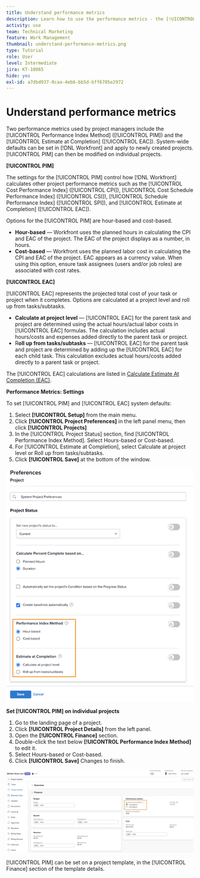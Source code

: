 ```yaml
---
title: Understand performance metrics
description: Learn how to use the performance metrics - the [!UICONTROL Performance Index Method] ([!UICONTROL PIM]) and the [!UICONTROL Estimate at Completion] ([!UICONTROL EAC]).
activity: use
team: Technical Marketing
feature: Work Management
thumbnail: understand-performance-metrics.png
type: Tutorial
role: User
level: Intermediate
jira: KT-10065
hide: yes
exl-id: a7dbd937-0caa-4eb6-bb5d-bff6705e2972
---
```

# Understand performance metrics

Two performance metrics used by project managers include the [!UICONTROL Performance Index Method] ([!UICONTROL PIM]) and the [!UICONTROL Estimate at Completion] ([!UICONTROL EAC]). System-wide defaults can be set in [!DNL Workfront] and apply to newly created projects. [!UICONTROL PIM] can then be modified on individual projects.

**[!UICONTROL PIM]**

The settings for the [!UICONTROL PIM] control how [!DNL Workfront] calculates other project performance metrics such as the [!UICONTROL Cost Performance Index] ([!UICONTROL CPI]), [!UICONTROL Cost Schedule Performance Index] ([!UICONTROL CSI]), [!UICONTROL Schedule Performance Index] ([!UICONTROL SPI]), and [!UICONTROL Estimate at Completion] ([!UICONTROL EAC]).

Options for the [!UICONTROL PIM] are hour-based and cost-based.

* **Hour-based** — Workfront uses the planned hours in calculating the CPI and EAC of the project. The EAC of the project displays as a number, in hours.
* **Cost-based** — Workfront uses the planned labor cost in calculating the CPI and EAC of the project. EAC appears as a currency value. When using this option, ensure task assignees (users and/or job roles) are associated with cost rates.

**[!UICONTROL EAC]**

[!UICONTROL EAC] represents the projected total cost of your task or project when it completes. Options are calculated at a project level and roll up from tasks/subtasks.

* **Calculate at project level** — [!UICONTROL EAC] for the parent task and project are determined using the actual hours/actual labor costs in [!UICONTROL EAC] formulas. The calculation includes actual hours/costs and expenses added directly to the parent task or project.
* R**oll up from tasks/subtasks** — [!UICONTROL EAC] for the parent task and project are determined by adding up the [!UICONTROL EAC] for each child task. This calculation excludes actual hours/costs added directly to a parent task or project.

The [!UICONTROL EAC] calculations are listed in [Calculate Estimate At Completion (EAC)](https://experienceleague.adobe.com/docs/workfront/using/manage-work/projects/project-finances/calculate-eac.html?lang=en).

**Performance Metrics: Settings**

To set [!UICONTROL PIM] and [!UICONTROL EAC] system defaults:

1. Select **[!UICONTROL Setup]** from the main menu.
1. Click **[!UICONTROL Project Preferences]** in the left panel menu, then click **[!UICONTROL Projects]**
1. In the [!UICONTROL Project Status] section, find [!UICONTROL Performance Index Method]. Select Hours-based or Cost-based.
1. For [!UICONTROL Estimate at Completion], select Calculate at project level or Roll up from tasks/subtasks.
1. Click **[!UICONTROL Save]** at the bottom of the window.

![An image of the [!UICONTROL Project Preferences] screen](assets/setting-up-finances-1.png)

**Set [!UICONTROL PIM] on individual projects**

1. Go to the landing page of a project.
1. Click **[!UICONTROL Project Details]** from the left panel.
1. Open the **[!UICONTROL Finance]** section.
1. Double-click the text below **[!UICONTROL Performance Index Method]** to edit it.
1. Select Hours-based or Cost-based. 
1. Click **[!UICONTROL Save]** Changes to finish.

![An image of the [!UICONTROL Project Details] screen](assets/setting-up-finances-2.png)

[!UICONTROL PIM] can be set on a project template, in the [!UICONTROL Finance] section of the template details.
